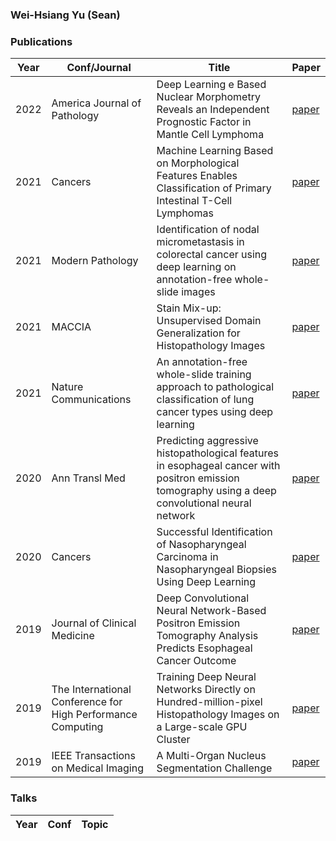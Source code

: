 ### Wei-Hsiang Yu (Sean)

###  Publications
Year | Conf/Journal | Title | Paper
--- | --- | --- | --- 
2022 | America Journal of Pathology | Deep Learning e Based Nuclear Morphometry Reveals an Independent Prognostic Factor in Mantle Cell Lymphoma | [paper](https://doi.org/10.1016/j.ajpath.2022.08.006)
2021 | Cancers | Machine Learning Based on Morphological Features Enables Classification of Primary Intestinal T-Cell Lymphomas | [paper](https://doi.org/10.3390/cancers13215463)
2021 | Modern Pathology | Identification of nodal micrometastasis in colorectal cancer using deep learning on annotation-free whole-slide images | [paper](https://doi.org/10.1038/s41379-021-00838-2)
2021 | MACCIA | Stain Mix-up: Unsupervised Domain Generalization for Histopathology Images | [paper](https://doi.org/10.1007/978-3-030-87199-4_11)
2021 | Nature Communications | An annotation-free whole-slide training approach to pathological classification of lung cancer types using deep learning | [paper](https://doi.org/10.1038/s41467-021-21467-y)
2020 | Ann Transl Med | Predicting aggressive histopathological features in esophageal cancer with positron emission tomography using a deep convolutional neural network | [paper](https://doi.org/10.21037/atm-20-1419)
2020 | Cancers | Successful Identification of Nasopharyngeal Carcinoma in Nasopharyngeal Biopsies Using Deep Learning | [paper](https://doi.org/10.3390/cancers12020507)
2019 | Journal of Clinical Medicine | Deep Convolutional Neural Network-Based Positron Emission Tomography Analysis Predicts Esophageal Cancer Outcome | [paper](https://doi.org/10.3390/jcm8060844)
2019 | The International Conference for High Performance Computing | Training Deep Neural Networks Directly on Hundred-million-pixel Histopathology Images on a Large-scale GPU Cluster | [paper](https://sc19.supercomputing.org/proceedings/tech_poster/tech_poster_pages/rpost144.html) 
2019 | IEEE Transactions on Medical Imaging | A Multi-Organ Nucleus Segmentation Challenge | [paper](https://doi.org/10.1109/TMI.2019.2947628)

### Talks
Year | Conf | Topic |
--- | --- | ---

<!---
vashineyu/vashineyu is a ✨ special ✨ repository because its `README.md` (this file) appears on your GitHub profile.
You can click the Preview link to take a look at your changes.
--->
